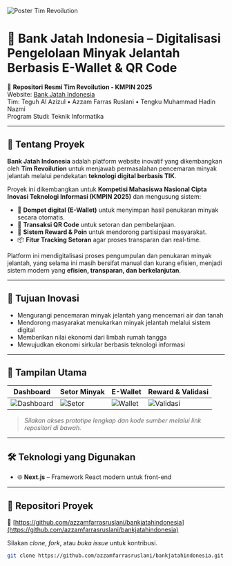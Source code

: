 ![Poster Tim Revoilution](https://raw.githubusercontent.com/azzamfarrasruslani/bankjatahindonesia/main/Poster_Team_Revoilution.png)

# 🌱 Bank Jatah Indonesia – Digitalisasi Pengelolaan Minyak Jelantah Berbasis E-Wallet & QR Code

🚀 **Repositori Resmi Tim Revoilution - KMPIN 2025**  
Website: [Bank Jatah Indonesia](https://bankjatahindonesia.vercel.app/)  
Tim: Teguh Al Azizul • Azzam Farras Ruslani • Tengku Muhammad Hadin Nazmi  
Program Studi: Teknik Informatika

---

## 🧠 Tentang Proyek

**Bank Jatah Indonesia** adalah platform website inovatif yang dikembangkan oleh **Tim Revoilution** untuk menjawab permasalahan pencemaran minyak jelantah melalui pendekatan **teknologi digital berbasis TIK**.

Proyek ini dikembangkan untuk **Kompetisi Mahasiswa Nasional Cipta Inovasi Teknologi Informasi (KMPIN 2025)** dan mengusung sistem:

- 🔐 **Dompet digital (E-Wallet)** untuk menyimpan hasil penukaran minyak secara otomatis.  
- 📲 **Transaksi QR Code** untuk setoran dan pembelanjaan.  
- 🎁 **Sistem Reward & Poin** untuk mendorong partisipasi masyarakat.  
- 📦 **Fitur Tracking Setoran** agar proses transparan dan real-time.  

Platform ini mendigitalisasi proses pengumpulan dan penukaran minyak jelantah, yang selama ini masih bersifat manual dan kurang efisien, menjadi sistem modern yang **efisien, transparan, dan berkelanjutan**.

---

## 🎯 Tujuan Inovasi

- Mengurangi pencemaran minyak jelantah yang mencemari air dan tanah  
- Mendorong masyarakat menukarkan minyak jelantah melalui sistem digital  
- Memberikan nilai ekonomi dari limbah rumah tangga  
- Mewujudkan ekonomi sirkular berbasis teknologi informasi  

---

## 📸 Tampilan Utama

| Dashboard | Setor Minyak | E-Wallet | Reward & Validasi |
|----------|--------------|----------|--------------------|
| ![Dashboard](https://via.placeholder.com/200x120.png?text=Dashboard) | ![Setor](https://via.placeholder.com/200x120.png?text=Setor+Minyak) | ![Wallet](https://via.placeholder.com/200x120.png?text=E-Wallet) | ![Validasi](https://via.placeholder.com/200x120.png?text=Reward+%26+Validasi) |

> *Silakan akses prototipe lengkap dan kode sumber melalui link repositori di bawah.*

---

## 🛠️ Teknologi yang Digunakan

- 🌐 **Next.js** – Framework React modern untuk front-end  
<!-- - 🔐 **Supabase** – Backend as a Service (PostgreSQL, Auth, API)  
- ⚙️ **Tailwind CSS** – Styling cepat dan responsif  
- 🔄 **REST API Integration** – Sinkronisasi data dan transaksi  
- 🧪 **Testing & Prototyping** – Figma, Postman   -->

---

## 📁 Repositori Proyek

🔗 [https://github.com/azzamfarrasruslani/bankjatahindonesia](https://github.com/azzamfarrasruslani/bankjatahindonesia)

Silakan *clone*, *fork*, atau *buka issue* untuk kontribusi.

```bash
git clone https://github.com/azzamfarrasruslani/bankjatahindonesia.git
